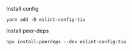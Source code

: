 Install config

```
yarn add -D eslint-config-tiu
```

Install peer-deps

```
npx install-peerdeps --dev eslint-config-tiu
```
